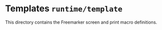 # Templates `runtime/template`

This directory contains the Freemarker screen and print macro definitions.
